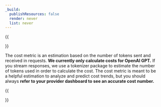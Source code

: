 ```yaml
---
_build:
  publishResources: false
  render: never
  list: never
---
```


{{<Aside type="note">}}

The cost metric is an estimation based on the number of tokens sent and received in requests. **We currently only calculate costs for OpenAI GPT.** If you stream responses, we use a tokenizer package to estimate the number of tokens used in order to calculate the cost. The cost metric is meant to be a helpful estimation to analyze and predict cost trends, but you should always **refer to your provider dashboard to see an accurate cost number.**

{{</Aside>}}